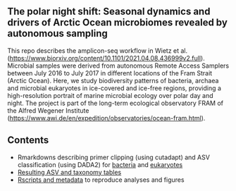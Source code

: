 ## The polar night shift: Seasonal dynamics and drivers of Arctic Ocean microbiomes revealed by autonomous sampling

This repo describes the amplicon-seq workflow in Wietz et al. (https://www.biorxiv.org/content/10.1101/2021.04.08.436999v2.full). Microbial samples were derived from autonomous Remote Access Samplers between July 2016 to July 2017 in different locations of the Fram Strait (Arctic Ocean). Here, we study biodiversity patterns of bacteria, archaea and microbial eukaryotes in ice-covered and ice-free regions, providing a high-resolution portrait of marine microbial ecology over polar day and night. The project is part of the long-term ecological observatory FRAM of the Alfred Wegener Institute (https://www.awi.de/en/expedition/observatories/ocean-fram.html). 

## Contents
- Rmarkdowns describing primer clipping (using cutadapt) and ASV classification (using DADA2) for [bacteria](./cutadapt_dada/cutadapt_dada_bac.Rmd) and [eukaryotes](./cutadapt_dada/cutadapt_dada_euk.Rmd)  
- [Resulting ASV and taxonomy tables](./cutadapt_dada)   
- [Rscripts and metadata](./analysisCode) to reproduce analyses and figures
